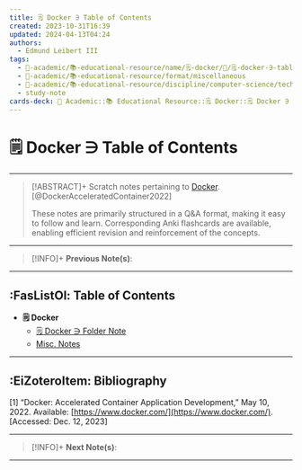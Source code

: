 ```yaml
---
title: 🗒️ Docker ∋ Table of Contents
created: 2023-10-31T16:39
updated: 2024-04-13T04:24
authors:
  - Edmund Leibert III
tags:
  - 🔴-academic/📚-educational-resource/name/🗒️-docker/🔖/🗒️-docker-∋-table-of-contents
  - 🔴-academic/📚-educational-resource/format/miscellaneous
  - 🔴-academic/📚-educational-resource/discipline/computer-science/technology/docker
  - study-note
cards-deck: 🔴 Academic::📚 Educational Resource::🗒️ Docker::🗒️ Docker ∋ Table of Contents
---
```


# 🗒️ Docker ∋ Table of Contents

---

> [!ABSTRACT]+ 
> Scratch notes pertaining to [Docker](https://www.docker.com/). [@DockerAcceleratedContainer2022] 
> 
> These notes are primarily structured in a Q&A format, making it easy to follow and learn. Corresponding Anki flashcards are available, enabling efficient revision and reinforcement of the concepts.

---

> [!INFO]+ 
> **Previous Note(s)**:
> 

---

## :FasListOl: Table of Contents

- **🗒️ Docker**
	- [🗒️ Docker ∋ Folder Note](the-vault/src/🔴%20Academic/📚%20Educational%20resource/Scratch%20notes/🗒️%20Docker/🗒️%20Docker%20∋%20Folder%20Note.md)
	- [Misc. Notes](the-vault/src/🔴%20Academic/📚%20Educational%20resource/Scratch%20notes/🗒️%20ESBuild/Misc.%20Notes.md)

---

## :EiZoteroItem: Bibliography

\[1\]
“Docker: Accelerated Container Application Development,” May 10, 2022. Available: [https://www.docker.com/](https://www.docker.com/). [Accessed: Dec. 12, 2023]

---

> [!INFO]+
> **Next Note(s)**:
> 

---
